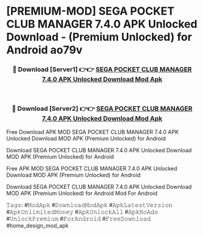 # [PREMIUM-MOD] SEGA POCKET CLUB MANAGER 7.4.0 APK Unlocked Download - (Premium Unlocked) for Android ao79v



<div align="center">
<h3>🔴 Download [Server1] 👉👉 <a href="https://momento.my/?title=SEGA_POCKET_CLUB_MANAGER_7.4.0_APK_Unlocked_Download">SEGA POCKET CLUB MANAGER 7.4.0 APK Unlocked Download Mod Apk</a></h3><br>

<h3>🔴 Download [Server2] 👉👉 <a href="https://momento.my/?title=SEGA_POCKET_CLUB_MANAGER_7.4.0_APK_Unlocked_Download">SEGA POCKET CLUB MANAGER 7.4.0 APK Unlocked Download Mod Apk</a></h3>
</div>



Free Download APK MOD SEGA POCKET CLUB MANAGER 7.4.0 APK Unlocked Download MOD APK (Premium Unlocked) for Android

Download SEGA POCKET CLUB MANAGER 7.4.0 APK Unlocked Download MOD APK (Premium Unlocked) for Android

Free APK MOD SEGA POCKET CLUB MANAGER 7.4.0 APK Unlocked Download MOD APK (Premium Unlocked) for Android

Download SEGA POCKET CLUB MANAGER 7.4.0 APK Unlocked Download MOD APK (Premium Unlocked) for Android Mod For Android

𝚃𝚊𝚐𝚜: #𝙼𝚘𝚍𝙰𝚙𝚔 #𝙳𝚘𝚠𝚗𝚕𝚘𝚊𝚍𝙼𝚘𝚍𝙰𝚙𝚔 #𝙰𝚙𝚔𝙻𝚊𝚝𝚎𝚜𝚝𝚅𝚎𝚛𝚜𝚒𝚘𝚗 #𝙰𝚙𝚔𝚄𝚗𝚕𝚒𝚖𝚒𝚝𝚎𝚍𝙼𝚘𝚗𝚎𝚢 #𝙰𝚙𝚔𝚄𝚗𝚕𝚘𝚌𝚔𝙰𝚕𝚕 #𝙰𝚙𝚔𝙽𝚘𝙰𝚍𝚜 #𝚄𝚗𝚕𝚘𝚌𝚔𝙿𝚛𝚎𝚖𝚒𝚞𝚖 #𝙵𝚘𝚛𝙰𝚗𝚍𝚛𝚘𝚒𝚍 #𝙵𝚛𝚎𝚎𝙳𝚘𝚠𝚗𝚕𝚘𝚊𝚍 #home_design_mod_apk
